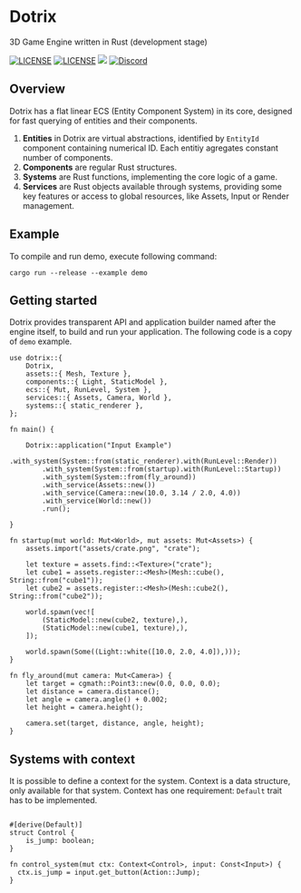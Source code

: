 # Dotrix

3D Game Engine written in Rust (development stage)

[![LICENSE](https://img.shields.io/badge/license-MIT-blue.svg)](LICENSE-MIT)
[![LICENSE](https://img.shields.io/badge/license-apache-blue.svg)](LICENSE-APACHE)
[![](https://tokei.rs/b1/github/lowenware/dotrix)](https://github.com/lowenware/dotrix)
[![Discord](https://img.shields.io/discord/591914197219016707.svg?label=&logo=discord&logoColor=ffffff&color=7389D8&labelColor=6A7EC2)](https://discord.gg/DrzwBysNRd)

## Overview

Dotrix has a flat linear ECS (Entity Component System) in its core, designed for fast querying of
entities and their components.

1. **Entities** in Dotrix are virtual abstractions, identified by `EntityId` component containing
numerical ID. Each entitiy agregates constant number of components.
2. **Components** are regular Rust structures.
3. **Systems** are Rust functions, implementing the core logic of a game.
4. **Services** are Rust objects available through systems, providing some key
features or access to global resources, like Assets, Input or Render management.

## Example
To compile and run demo, execute following command:

```
cargo run --release --example demo
```

## Getting started

Dotrix provides transparent API and application builder named after the engine itself, to build and run your
application. The following code is a copy of `demo` example.

```
use dotrix::{
    Dotrix,
    assets::{ Mesh, Texture },
    components::{ Light, StaticModel },
    ecs::{ Mut, RunLevel, System },
    services::{ Assets, Camera, World },
    systems::{ static_renderer },
};

fn main() {

    Dotrix::application("Input Example")
        .with_system(System::from(static_renderer).with(RunLevel::Render))
        .with_system(System::from(startup).with(RunLevel::Startup))
        .with_system(System::from(fly_around))
        .with_service(Assets::new())
        .with_service(Camera::new(10.0, 3.14 / 2.0, 4.0))
        .with_service(World::new())
        .run();

}

fn startup(mut world: Mut<World>, mut assets: Mut<Assets>) {
    assets.import("assets/crate.png", "crate");

    let texture = assets.find::<Texture>("crate");
    let cube1 = assets.register::<Mesh>(Mesh::cube(), String::from("cube1"));
    let cube2 = assets.register::<Mesh>(Mesh::cube2(), String::from("cube2"));

    world.spawn(vec![
        (StaticModel::new(cube2, texture),),
        (StaticModel::new(cube1, texture),),
    ]);

    world.spawn(Some((Light::white([10.0, 2.0, 4.0]),)));
}

fn fly_around(mut camera: Mut<Camera>) {
    let target = cgmath::Point3::new(0.0, 0.0, 0.0);
    let distance = camera.distance();
    let angle = camera.angle() + 0.002;
    let height = camera.height();

    camera.set(target, distance, angle, height);
}
```

## Systems with context

It is possible to define a context for the system. Context is a data structure, only available for
that system. Context has one requirement: `Default` trait has to be implemented.

```

#[derive(Default)]
struct Control {
    is_jump: boolean;
}

fn control_system(mut ctx: Context<Control>, input: Const<Input>) {
  ctx.is_jump = input.get_button(Action::Jump);
}
```
